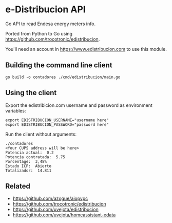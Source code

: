 # e-Distribucion API

Go API to read Endesa energy meters info.

Ported from Python to Go using https://github.com/trocotronic/edistribucion.

You'll need an account in https://www.edistribucion.com to use this module.

## Building the command line client

```
go build -o contadores ./cmd/edistribucion/main.go
```

## Using the client

Export the edistribicion.com username and password as environment variables:

```
export EDISTRIBUCION_USERNAME="username here"
export EDISTRIBUCION_PASSWORD="password here"
```

Run the client without arguments:

```
./contadores
<Your CUPS address will be here>
Potencia actual:  0.2
Potencia contratada:  5.75
Porcentage:  3,48%
Estado ICP:  Abierto
Totalizador:  14.811
```

## Related

* https://github.com/azogue/aiopvpc
* https://github.com/trocotronic/edistribucion
* https://github.com/uvejota/edistribucion
* https://github.com/uvejota/homeassistant-edata
